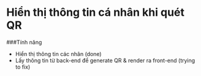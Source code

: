# Hiển thị thông tin cá nhân khi quét QR

###Tính năng
 - Hiển thị thông tin các nhân (done)
 - Lấy thông tin từ back-end để generate QR & render ra front-end (trying to fix)
